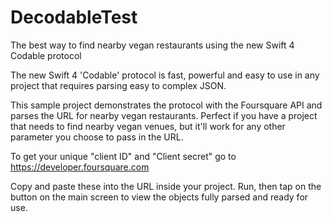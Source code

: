 # DecodableTest
The best way to find nearby vegan restaurants using the new Swift 4 Codable protocol

The new Swift 4 'Codable' protocol is fast, powerful and easy to use in any project that requires parsing easy to complex JSON.

This sample project demonstrates the protocol with the Foursquare API and parses the URL for nearby vegan restaurants.
Perfect if you have a project that needs to find nearby vegan venues, but it'll work for any other parameter you choose to pass in the URL.

To get your unique "client ID" and "Client secret" go to   https://developer.foursquare.com

Copy and paste these into the URL inside your project.
Run, then tap on the button on the main screen to view the objects fully parsed and ready for use.
